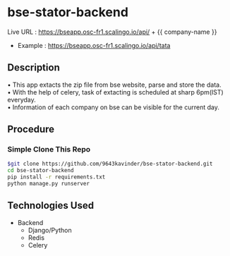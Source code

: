 # bse-stator-backend

Live URL : https://bseapp.osc-fr1.scalingo.io/api/ + {{ company-name }}</br>
*  Example : https://bseapp.osc-fr1.scalingo.io/api/tata

## Description
• This app extacts the zip file from bse website, parse and store the data.</br>
• With the help of celery, task of extacting is scheduled at sharp 6pm(IST) everyday.</br>
• Information of each company on bse can be visible for the current day.</br>

## Procedure
### Simple Clone This Repo

```bash
$git clone https://github.com/9643kavinder/bse-stator-backend.git
cd bse-stator-backend
pip install -r requirements.txt
python manage.py runserver
```

## Technologies Used
* Backend
  * Django/Python
  * Redis
  * Celery
